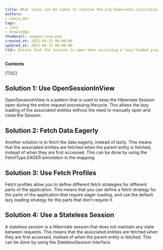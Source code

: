 ```yaml
---
title: What steps can be taken to resolve the org.hibernate.lazyinitializationexception - could not initialize proxy - no session error?
authors:
- nanja_dev
tags:
- java
- knowledge
thumbnail: images/java.png
created_at: 2023-04-15 00:00:00
updated_at: 2023-04-15 00:00:00
tldr: Ensure that the Session is open when accessing a lazy-loaded property.
---
```


**Contents**

[TOC]

## Solution 1: Use OpenSessionInView
OpenSessionInView is a pattern that is used to keep the Hibernate Session open during the entire request processing lifecycle. This allows the lazy loading of the associated entities without the need to manually open and close the Session.

## Solution 2: Fetch Data Eagerly
Another solution is to fetch the data eagerly, instead of lazily. This means that the associated entities are fetched when the parent entity is fetched, instead of when they are first accessed. This can be done by using the FetchType.EAGER annotation in the mapping.

## Solution 3: Use Fetch Profiles
Fetch profiles allow you to define different fetch strategies for different parts of the application. This means that you can define a fetch strategy for the parts of the application that require eager loading, and use the default lazy loading strategy for the parts that don't require it.

## Solution 4: Use a Stateless Session
A stateless session is a Hibernate session that does not maintain any state between requests. This means that the associated entities are fetched when they are first accessed, instead of when the parent entity is fetched. This can be done by using the StatelessSession interface.
